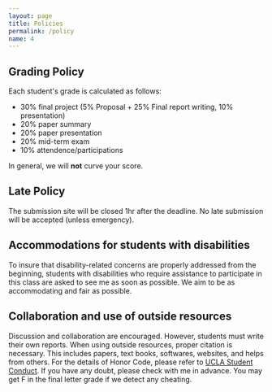 ```yaml
---
layout: page
title: Policies
permalink: /policy
name: 4
---
```


## Grading Policy

Each student's grade is calculated as follows:
- 30% final project (5% Proposal + 25% Final report writing, 10% presentation)
- 20% paper summary
- 20% paper presentation
- 20% mid-term exam
- 10% attendence/participations

In general, we will **not** curve your score.

## Late Policy
The submission site will be closed 1hr after the deadline. No late submission will be accepted (unless emergency). 

## Accommodations for students with disabilities
To insure that disability-related concerns are properly addressed from the beginning, 
students with disabilities who require assistance to participate in this class 
are asked to see me as soon as possible.
We aim to be as accommodating and fair as possible.

## Collaboration and use of outside resources
Discussion and collaboration are encouraged. However, students must write their own reports.
When using outside resources, proper citation is necessary. This includes papers, text books, softwares, websites, and helps from others. 
For the details of Honor Code, please refer to [UCLA Student Conduct](http://www.deanofstudents.ucla.edu/Student-Conduct-Code#).
If you have any doubt, please check with me in advance. You may get F in the final letter grade if we detect any cheating. 


